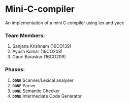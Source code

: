 # Mini-C-compiler
An implementation of a mini C compiler using lex and yacc

### Team Members:
1. Sanjana Krishnam (16CO139)
2. Ayush Kumar (16CO208)
3. Gauri Baraskar (16CO209)

### Phases:
1. **`DONE`**  Scanner/Lexical analyser
2. **`DONE`** Parser                       
3. **`DONE`** Semantic Checker             
4. **`DONE`** Intermediate Code Generator  
